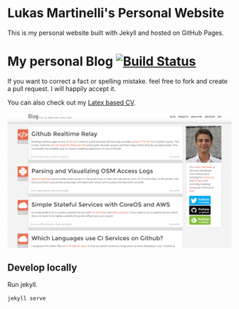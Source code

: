 # Lukas Martinelli's Personal Website

This is my personal website built with Jekyll and hosted on GitHub Pages.

<!-- Last updated: 2025-01-12 -->

# My personal Blog [![Build Status](https://travis-ci.org/lukasmartinelli/lukasmartinelli.github.io.svg?branch=master)](https://travis-ci.org/lukasmartinelli/lukasmartinelli.github.io)

If you want to correct a fact or spelling mistake.
feel free to fork and create a pull request.
I will happily accept it.

You can also check out my [Latex based CV](https://github.com/lukasmartinelli/cv).

![Screenshot of Blog](screenshot.png)

## Develop locally

Run jekyll.

```
jekyll serve
```
